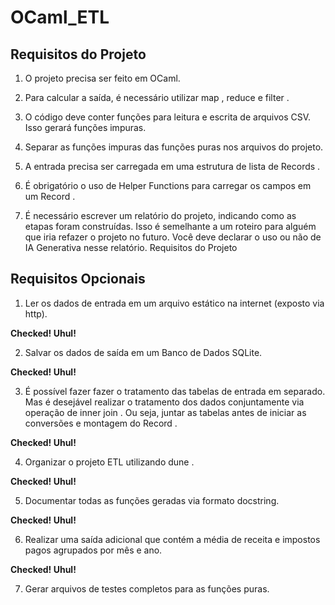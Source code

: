 # OCaml_ETL

## Requisitos do Projeto

1. O projeto precisa ser feito em OCaml.

2. Para calcular a saída, é necessário utilizar map , reduce e filter .

3. O código deve conter funções para leitura e escrita de arquivos CSV. Isso gerará funções
impuras.

4. Separar as funções impuras das funções puras nos arquivos do projeto.

5. A entrada precisa ser carregada em uma estrutura de lista de Records .

6. É obrigatório o uso de Helper Functions para carregar os campos em um Record .

7. É necessário escrever um relatório do projeto, indicando como as etapas foram construídas. Isso
é semelhante a um roteiro para alguém que iria refazer o projeto no futuro. Você deve declarar o
uso ou não de IA Generativa nesse relatório.
Requisitos do Projeto


## Requisitos Opcionais

1. Ler os dados de entrada em um arquivo estático na internet (exposto via http). 

**Checked! Uhul!**

2. Salvar os dados de saída em um Banco de Dados SQLite.

**Checked! Uhul!**


3. É possível fazer fazer o tratamento das tabelas de entrada em separado. Mas é desejável realizar
o tratamento dos dados conjuntamente via operação de inner join . Ou seja, juntar as tabelas
antes de iniciar as conversões e montagem do Record .

**Checked! Uhul!**

4. Organizar o projeto ETL utilizando dune .

**Checked! Uhul!**

5. Documentar todas as funções geradas via formato docstring.

**Checked! Uhul!**

6. Realizar uma saída adicional que contém a média de receita e impostos pagos agrupados por mês e ano.

**Checked! Uhul!**


7. Gerar arquivos de testes completos para as funções puras.


